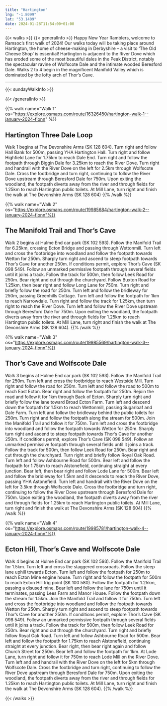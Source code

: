 ```yaml
---
title: "Hartington"
lng: "-1.8099"
lat: "53.1409"
date: 2024-01-28T11:54:00+01:00
---
```


{{< walks >}}
{{< generalInfo >}}
Happy New Year Ramblers, welcome to Ramsoc’s first walk of 2024! Our walks today will be
taking place around Hartington, the home of cheese-making in Derbyshire – a visit to ‘The
Old Cheese Shop’ is essential! Hartington is adjacent to the River Dove which has eroded
some of the most beautiful dales in the Peak District, notably the spectacular ravine of
Wolfscote Dale and the intimate wooded Beresford Dale. Walks 2 to 4 begin in the
magnificent Manifold Valley which is dominated by the lofty arch of Thor’s Cave.
<hr>
{{< sundayWalkInfo >}}

{{< /generalInfo >}}

{{% walk name="Walk 1" os="https://explore.osmaps.com/route/16326450/hartington-walk-1--january-2024-fionn" %}}
## Hartington Three Dale Loop

Walk 1 begins at The Devonshire Arms (SK 128 604). Turn right
and follow Hall Bank for 500m, passing YHA Hartington Hall. Turn
right and follow Highfield Lane for 1.75km to reach Dale End. Turn
right and follow the footpath through Biggin Dale for 3.25km to
reach the River Dove. Turn right and handrail with the River Dove
on the left for 2.5km through Wolfscote Dale. Cross the footbridge
and turn right, continuing to follow the River Dove upstream
through Beresford Dale for 750m. Upon exiting the woodland, the
footpath diverts away from the river and through fields for 1.25km
to reach Hartington public toilets. At Mill Lane, turn right and finish
the walk at The Devonshire Arms (SK 128 604)
{{% /walk %}}

{{% walk name="Walk 2" os="https://explore.osmaps.com/route/19985684/hartington-walk-2--january-2024-fionn"%}}
## The Manifold Trail and Thor’s Cave

Walk 2 begins at Hulme End car park (SK 102 593). Follow the
Manifold Trail for 6.25km, crossing Ecton Bridge and passing
through Wettonmill. Turn left and cross the footbridge into
woodland and follow the footpath towards Wetton for 250m.
Sharply turn right and ascend to steep footpath towards Thor’s
Cave for another 250m. If conditions permit, explore Thor’s Cave
(SK 098 549). Follow an unmarked permissive footpath through
several fields until it joins a track. Follow the track for 500m, then
follow Leek Road for 250m. Bear right and cut through the
churchyard. Follow Buxton Road for 1.25km, then bear right and
follow Long Lane for 750m. Turn right and briefly follow the road
for 250m. Turn left and follow the bridleway for 250m, passing
Greenhills Cottage. Turn left and follow the footpath for 1km to
reach Narrowdale. Turn right and follow the track for 1.25km, then
turn right to reach the River Dove. Turn left and follow the River
Dove upstream through Beresford Dale for 750m. Upon exiting the
woodland, the footpath diverts away from the river and through
fields for 1.25km to reach Hartington public toilets. At Mill Lane,
turn right and finish the walk at The Devonshire Arms (SK 128 604).
{{% /walk %}}

{{% walk name="Walk 3" os="https://explore.osmaps.com/route/19985569/hartington-walk-3--january-2024-fionn"%}}
## Thor’s Cave and Wolfscote Dale

Walk 3 begins at Hulme End car park (SK 102 593). Follow the
Manifold Trail for 250m. Turn left and cross the footbridge to reach
Westside Mill. Turn right and follow the road for 250m. Turn left
and follow the road to 500m to reach East Ecton. Bear right and
follow the footpath for 250m. Rejoin the road and follow it for 1km
through Back of Ecton. Sharply turn right and briefly follow the lane
toward Broad Ecton Farm. Turn left and descend down the footpath
for 1.5km to reach Wettonmill, passing Sugarloaf and Dale Farm.
Turn left and follow the bridleway behind the public toilets for
250m. Turn right and follow the footpath along the stream for
500m. Join the Manifold Trail and follow it for 750m. Turn left and
cross the footbridge into woodland and follow the footpath towards
Wetton for 250m. Sharply turn right and ascend to steep footpath
towards Thor’s Cave for another 250m. If conditions permit,
explore Thor’s Cave (SK 098 549). Follow an unmarked permissive
footpath through several fields until it joins a track. Follow the track
for 500m, then follow Leek Road for 250m. Bear right and cut
through the churchyard. Turn right and briefly follow Royal Oak
Road. Turn left and follow Ashbourne Road for 500m. Bear left and
follow the footpath for 1.75km to reach Alstonefield, continuing
straight at every junction. Bear left, then bear right and follow Lode
Lane for 500m. Bear left and follow the bridleway for 1.5km and it
descends to reach the River Dove, passing YHA Astonefield. Turn
left and handrail with the River Dove on the left for 3.5km through
Wolfscote Dale. Cross the footbridge and turn right, continuing to
follow the River Dove upstream through Beresford Dale for 750m.
Upon exiting the woodland, the footpath diverts away from the
river and through fields for 1.25km to reach Hartington public
toilets. At Mill Lane, turn right and finish the walk at The
Devonshire Arms (SK 128 604)
{{% /walk %}}

{{% walk name="Walk 4" os="https://explore.osmaps.com/route/19985781/hartington-walk-4--january-2024-fionn"%}}
## Ecton Hill, Thor’s Cave and Wolfscote Dale

Walk 4 begins at Hulme End car park (SK 102 593). Follow the
Manifold Trail for 1.5km. Turn left and cross the staggered
crossroads. Follow the steep lane uphill towards Ecton. Turn left
and follow the footpath for 250m to reach Ecton Mine engine
house. Turn right and follow the footpath for 500m to reach Ecton
Hill trig point (SK 100 580). Follow the footpath for 1.25km, passing
a disused mine. Bear left and follow the lane for 750m until it
terminates, passing Lees Farm and Manor House. Follow the
footpath down the stream for 1.5km. Join the Manifold Trail and
follow it for 750m. Turn left and cross the footbridge into woodland
and follow the footpath towards Wetton for 250m. Sharply turn
right and ascend to steep footpath towards Thor’s Cave for another
250m. If conditions permit, explore Thor’s Cave (SK 098 549).
Follow an unmarked permissive footpath through several fields until
it joins a track. Follow the track for 500m, then follow Leek Road
for 250m. Bear right and cut through the churchyard. Turn right and
briefly follow Royal Oak Road. Turn left and follow Ashbourne
Road for 500m. Bear left and follow the footpath for 1.75km to
reach Alstonefield, continuing straight at every junction. Bear right,
then bear right again and follow Church Street for 250m. Bear left
and follow the footpath for 1km. At Lode Lane, turn right and
follow it for 750m to reach Lode Mill on the River Dove. Turn left
and and handrail with the River Dove on the left for 5km through
Wolfscote Dale. Cross the footbridge and turn right, continuing to
follow the River Dove upstream through Beresford Dale for 750m.
Upon exiting the woodland, the footpath diverts away from the
river and through fields for 1.25km to reach Hartington public
toilets. At Mill Lane, turn right and finish the walk at The
Devonshire Arms (SK 128 604).
{{% /walk %}}

{{< /walks >}}